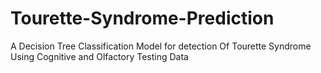 # Tourette-Syndrome-Prediction
A Decision Tree Classification Model for detection Of Tourette Syndrome Using Cognitive and Olfactory Testing Data 
